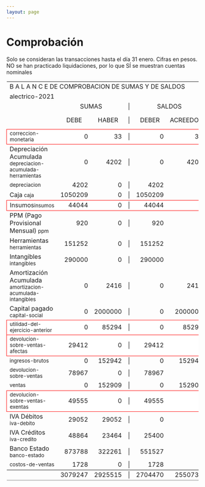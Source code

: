 ```yaml
--- 
layout: page
--- 
```

<h1> Comprobación </h1>


Solo se consideran las transacciones hasta el día 31	enero.
Cifras en pesos.
NO se han practicado liquidaciones, por lo que SÍ se muestran cuentas nominales
<table rules='groups'>
<tr><td colspan='8'> B A L A N C E  DE COMPROBACION DE SUMAS Y DE SALDOS </td> </tr>
<tr> <td colspan='8'> alectrico-2021</td></tr>
<tr> <td> </td> <td align='center' colspan= '2'>SUMAS</td> <td>|</td> <td align='center' colspan='2'>SALDOS</td> <td rowspan='2' > Errores </td> </tr>
<tr> <td></td>  <td align='center'>DEBE</td> <td align='center'>HABER</td> <td>|</td> <td align='center'>DEBER</td> <td align='center'>ACREEDOR</td> <td>A Corregir </td> </tr>
<tbody>
<tr style=' background: #fff; border: 1px solid red;'>
<td><small>correccion-monetaria</small></td> <td align='right'>0</td> <td align='right'>33</td> <td> | </td> <td align='right'> 0</td> <td align='right'>33</td> </tr>
<tr>
<td>Depreciación Acumulada <small>depreciacion-acumulada-herramientas</small></td> <td align='right'>0</td> <td align='right'>4202</td> <td> | </td> <td align='right'> 0</td> <td align='right'>4202</td>
</tr>
<tr>
<td> <small>depreciacion</small></td> <td align='right'>4202</td> <td align='right'>0</td> <td> | </td> <td align='right'> 4202</td> <td align='right'>0</td>
</tr>
<tr>
<td>Caja <small>caja</small></td> <td align='right'>1050209</td> <td align='right'>0</td> <td> | </td> <td align='right'> 1050209</td> <td align='right'>0</td>
</tr>
<tr style=' background: #fff; border: 1px solid red;'>
<td>Insumos<small>insumos</small></td> <td align='right'>44044</td> <td align='right'>0</td> <td> | </td> <td align='right'> 44044</td> <td align='right'>0</td> </tr>
<tr>
<td>PPM (Pago Provisional Mensual) <small>ppm</small></td> <td align='right'>920</td> <td align='right'>0</td> <td> | </td> <td align='right'> 920</td> <td align='right'>0</td>
</tr>
<tr>
<td>Herramientas <small>herramientas</small></td> <td align='right'>151252</td> <td align='right'>0</td> <td> | </td> <td align='right'> 151252</td> <td align='right'>0</td>
</tr>
<tr>
<td>Intangibles <small>intangibles</small> </td> <td align='right'>290000</td> <td align='right'>0</td> <td> | </td> <td align='right'> 290000</td> <td align='right'>0</td> 
<td colspan='2' style=' background: #faa; border: 1px solid red;'>Subcuenta </td>
</tr>
<tr>
<td>Amortización Acumulada <small>amortizacion-acumulada-intangibles</small></td> <td align='right'>0</td> <td align='right'>2416</td> <td> | </td> <td align='right'> 0</td> <td align='right'>2416</td>
</tr>
<tr>
<td>Capital pagado <small>capital-social</small></td> <td align='right'>0</td> <td align='right'>2000000</td> <td> | </td> <td align='right'> 0</td> <td align='right'>2000000</td>
</tr>
<tr style=' background: #fff; border: 1px solid red;'>
<td><small>utilidad-del-ejercicio-anterior</small></td> <td align='right'>0</td> <td align='right'>85294</td> <td> | </td> <td align='right'> 0</td> <td align='right'>85294</td> </tr>
<tr style=' background: #fff; border: 1px solid red;'>
<td><small>devolucion-sobre-ventas-afectas</small></td> <td align='right'>29412</td> <td align='right'>0</td> <td> | </td> <td align='right'> 29412</td> <td align='right'>0</td> </tr>
<tr>
<td> <small>ingresos-brutos</small></td> <td align='right'>0</td> <td align='right'>152942</td> <td> | </td> <td align='right'> 0</td> <td align='right'>152942</td>
</tr>
<tr>
<td> <small>devolucion-sobre-ventas</small></td> <td align='right'>78967</td> <td align='right'>0</td> <td> | </td> <td align='right'> 78967</td> <td align='right'>0</td>
</tr>
<tr>
<td> <small>ventas</small></td> <td align='right'>0</td> <td align='right'>152909</td> <td> | </td> <td align='right'> 0</td> <td align='right'>152909</td>
</tr>
<tr style=' background: #fff; border: 1px solid red;'>
<td><small>devolucion-sobre-ventas-exentas</small></td> <td align='right'>49555</td> <td align='right'>0</td> <td> | </td> <td align='right'> 49555</td> <td align='right'>0</td> </tr>
<tr>
<td>IVA Débitos <small>iva-debito</small></td> <td align='right'>29052</td> <td align='right'>29052</td> <td> | </td> <td align='right'> 0</td> <td align='right'>0</td>
</tr>
<tr>
<td>IVA Créditos <small>iva-credito</small></td> <td align='right'>48864</td> <td align='right'>23464</td> <td> | </td> <td align='right'> 25400</td> <td align='right'>0</td>
</tr>
<tr>
<td>Banco Estado <small>banco-estado</small></td> <td align='right'>873788</td> <td align='right'>322261</td> <td> | </td> <td align='right'> 551527</td> <td align='right'>0</td>
</tr>
<tr>
<td> <small>costos-de-ventas</small></td> <td align='right'>1728</td> <td align='right'>0</td> <td> | </td> <td align='right'> 1728</td> <td align='right'>0</td>
</tr>
</tbody>
<tfoot>
<tr> <td></td> <td align='right'> <div>3079247</div></td> <td align='right'> <div>2925515</div></td><td> | </td> <td align='right'> <div>2704470</div></td> <td align='right'> <div>2550738</div></td> </tr>
</tfoot>
</table>
